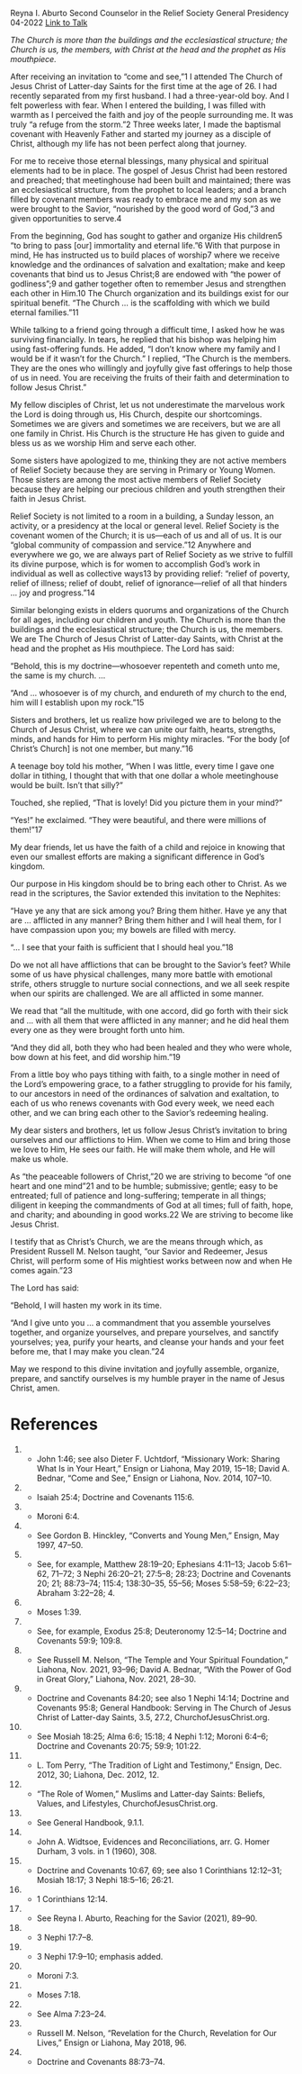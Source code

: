 Reyna I. Aburto
Second Counselor in the Relief Society General Presidency
04-2022
[Link to Talk](https://www.churchofjesuschrist.org/study/general-conference/2022/04/13aburto?lang=eng)

_The Church is more than the buildings and the ecclesiastical structure; the Church is us, the members, with Christ at the head and the prophet as His mouthpiece._

After receiving an invitation to “come and see,”1 I attended The Church of Jesus Christ of Latter-day Saints for the first time at the age of 26. I had recently separated from my first husband. I had a three-year-old boy. And I felt powerless with fear. When I entered the building, I was filled with warmth as I perceived the faith and joy of the people surrounding me. It was truly “a refuge from the storm.”2 Three weeks later, I made the baptismal covenant with Heavenly Father and started my journey as a disciple of Christ, although my life has not been perfect along that journey.

For me to receive those eternal blessings, many physical and spiritual elements had to be in place. The gospel of Jesus Christ had been restored and preached; that meetinghouse had been built and maintained; there was an ecclesiastical structure, from the prophet to local leaders; and a branch filled by covenant members was ready to embrace me and my son as we were brought to the Savior, “nourished by the good word of God,”3 and given opportunities to serve.4

From the beginning, God has sought to gather and organize His children5 “to bring to pass [our] immortality and eternal life.”6 With that purpose in mind, He has instructed us to build places of worship7 where we receive knowledge and the ordinances of salvation and exaltation; make and keep covenants that bind us to Jesus Christ;8 are endowed with “the power of godliness”;9 and gather together often to remember Jesus and strengthen each other in Him.10 The Church organization and its buildings exist for our spiritual benefit. “The Church … is the scaffolding with which we build eternal families.”11

While talking to a friend going through a difficult time, I asked how he was surviving financially. In tears, he replied that his bishop was helping him using fast-offering funds. He added, “I don’t know where my family and I would be if it wasn’t for the Church.” I replied, “The Church is the members. They are the ones who willingly and joyfully give fast offerings to help those of us in need. You are receiving the fruits of their faith and determination to follow Jesus Christ.”

My fellow disciples of Christ, let us not underestimate the marvelous work the Lord is doing through us, His Church, despite our shortcomings. Sometimes we are givers and sometimes we are receivers, but we are all one family in Christ. His Church is the structure He has given to guide and bless us as we worship Him and serve each other.

Some sisters have apologized to me, thinking they are not active members of Relief Society because they are serving in Primary or Young Women. Those sisters are among the most active members of Relief Society because they are helping our precious children and youth strengthen their faith in Jesus Christ.

Relief Society is not limited to a room in a building, a Sunday lesson, an activity, or a presidency at the local or general level. Relief Society is the covenant women of the Church; it is us—each of us and all of us. It is our “global community of compassion and service.”12 Anywhere and everywhere we go, we are always part of Relief Society as we strive to fulfill its divine purpose, which is for women to accomplish God’s work in individual as well as collective ways13 by providing relief: “relief of poverty, relief of illness; relief of doubt, relief of ignorance—relief of all that hinders … joy and progress.”14

Similar belonging exists in elders quorums and organizations of the Church for all ages, including our children and youth. The Church is more than the buildings and the ecclesiastical structure; the Church is us, the members. We are The Church of Jesus Christ of Latter-day Saints, with Christ at the head and the prophet as His mouthpiece. The Lord has said:

“Behold, this is my doctrine—whosoever repenteth and cometh unto me, the same is my church. …

“And … whosoever is of my church, and endureth of my church to the end, him will I establish upon my rock.”15

Sisters and brothers, let us realize how privileged we are to belong to the Church of Jesus Christ, where we can unite our faith, hearts, strengths, minds, and hands for Him to perform His mighty miracles. “For the body [of Christ’s Church] is not one member, but many.”16

A teenage boy told his mother, “When I was little, every time I gave one dollar in tithing, I thought that with that one dollar a whole meetinghouse would be built. Isn’t that silly?”

Touched, she replied, “That is lovely! Did you picture them in your mind?”

“Yes!” he exclaimed. “They were beautiful, and there were millions of them!”17

My dear friends, let us have the faith of a child and rejoice in knowing that even our smallest efforts are making a significant difference in God’s kingdom.

Our purpose in His kingdom should be to bring each other to Christ. As we read in the scriptures, the Savior extended this invitation to the Nephites:

“Have ye any that are sick among you? Bring them hither. Have ye any that are … afflicted in any manner? Bring them hither and I will heal them, for I have compassion upon you; my bowels are filled with mercy.

“… I see that your faith is sufficient that I should heal you.”18

Do we not all have afflictions that can be brought to the Savior’s feet? While some of us have physical challenges, many more battle with emotional strife, others struggle to nurture social connections, and we all seek respite when our spirits are challenged. We are all afflicted in some manner.

We read that “all the multitude, with one accord, did go forth with their sick and … with all them that were afflicted in any manner; and he did heal them every one as they were brought forth unto him.

“And they did all, both they who had been healed and they who were whole, bow down at his feet, and did worship him.”19

From a little boy who pays tithing with faith, to a single mother in need of the Lord’s empowering grace, to a father struggling to provide for his family, to our ancestors in need of the ordinances of salvation and exaltation, to each of us who renews covenants with God every week, we need each other, and we can bring each other to the Savior’s redeeming healing.

My dear sisters and brothers, let us follow Jesus Christ’s invitation to bring ourselves and our afflictions to Him. When we come to Him and bring those we love to Him, He sees our faith. He will make them whole, and He will make us whole.

As “the peaceable followers of Christ,”20 we are striving to become “of one heart and one mind”21 and to be humble; submissive; gentle; easy to be entreated; full of patience and long-suffering; temperate in all things; diligent in keeping the commandments of God at all times; full of faith, hope, and charity; and abounding in good works.22 We are striving to become like Jesus Christ.

I testify that as Christ’s Church, we are the means through which, as President Russell M. Nelson taught, “our Savior and Redeemer, Jesus Christ, will perform some of His mightiest works between now and when He comes again.”23

The Lord has said:

“Behold, I will hasten my work in its time.

“And I give unto you … a commandment that you assemble yourselves together, and organize yourselves, and prepare yourselves, and sanctify yourselves; yea, purify your hearts, and cleanse your hands and your feet before me, that I may make you clean.”24

May we respond to this divine invitation and joyfully assemble, organize, prepare, and sanctify ourselves is my humble prayer in the name of Jesus Christ, amen.

# References
1. - John 1:46; see also Dieter F. Uchtdorf, “Missionary Work: Sharing What Is in Your Heart,” Ensign or Liahona, May 2019, 15–18; David A. Bednar, “Come and See,” Ensign or Liahona, Nov. 2014, 107–10.
2. - Isaiah 25:4; Doctrine and Covenants 115:6.
3. - Moroni 6:4.
4. - See Gordon B. Hinckley, “Converts and Young Men,” Ensign, May 1997, 47–50.
5. - See, for example, Matthew 28:19–20; Ephesians 4:11–13; Jacob 5:61–62, 71–72; 3 Nephi 26:20–21; 27:5–8; 28:23; Doctrine and Covenants 20; 21; 88:73–74; 115:4; 138:30–35, 55–56; Moses 5:58–59; 6:22–23; Abraham 3:22–28; 4.
6. - Moses 1:39.
7. - See, for example, Exodus 25:8; Deuteronomy 12:5–14; Doctrine and Covenants 59:9; 109:8.
8. - See Russell M. Nelson, “The Temple and Your Spiritual Foundation,” Liahona, Nov. 2021, 93–96; David A. Bednar, “With the Power of God in Great Glory,” Liahona, Nov. 2021, 28–30.
9. - Doctrine and Covenants 84:20; see also 1 Nephi 14:14; Doctrine and Covenants 95:8; General Handbook: Serving in The Church of Jesus Christ of Latter-day Saints, 3.5, 27.2, ChurchofJesusChrist.org.
10. - See Mosiah 18:25; Alma 6:6; 15:18; 4 Nephi 1:12; Moroni 6:4–6; Doctrine and Covenants 20:75; 59:9; 101:22.
11. - L. Tom Perry, “The Tradition of Light and Testimony,” Ensign, Dec. 2012, 30; Liahona, Dec. 2012, 12.
12. - “The Role of Women,” Muslims and Latter-day Saints: Beliefs, Values, and Lifestyles, ChurchofJesusChrist.org.
13. - See General Handbook, 9.1.1.
14. - John A. Widtsoe, Evidences and Reconciliations, arr. G. Homer Durham, 3 vols. in 1 (1960), 308.
15. - Doctrine and Covenants 10:67, 69; see also 1 Corinthians 12:12–31; Mosiah 18:17; 3 Nephi 18:5–16; 26:21.
16. - 1 Corinthians 12:14.
17. - See Reyna I. Aburto, Reaching for the Savior (2021), 89–90.
18. - 3 Nephi 17:7–8.
19. - 3 Nephi 17:9–10; emphasis added.
20. - Moroni 7:3.
21. - Moses 7:18.
22. - See Alma 7:23–24.
23. - Russell M. Nelson, “Revelation for the Church, Revelation for Our Lives,” Ensign or Liahona, May 2018, 96.
24. - Doctrine and Covenants 88:73–74.